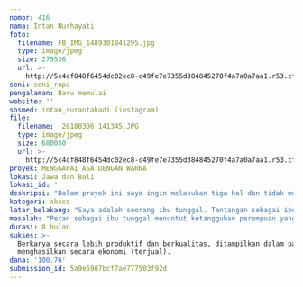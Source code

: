 ```yaml
---
nomor: 416
nama: Intan Nurhayati
foto:
  filename: FB_IMG_1489301841295.jpg
  type: image/jpeg
  size: 279536
  url: >-
    http://5c4cf848f6454dc02ec8-c49fe7e7355d384845270f4a7a0a7aa1.r53.cf2.rackcdn.com/174a4e51-6e26-49a9-be23-5d23ff595148/FB_IMG_1489301841295.jpg
seni: seni_rupa
pengalaman: Baru memulai
website: ''
sosmed: intan_surantahadi (instagram)
file:
  filename: _20180306_141345.JPG
  type: image/jpeg
  size: 680050
  url: >-
    http://5c4cf848f6454dc02ec8-c49fe7e7355d384845270f4a7a0a7aa1.r53.cf2.rackcdn.com/4080fe8e-2842-434a-8261-b8a78d72252a/_20180306_141345.JPG
proyek: MENGGAPAI ASA DENGAN WARNA
lokasi: Jawa dan Bali
lokasi_id: ''
deskripsi: "Dalam proyek ini saya ingin melakukan tiga hal dan tidak mutlak dilakukan secara urut:\r\n\r\n1.\tObservasi/internship di studio/kunjungan ke galeri dan pameran lukisan.  Kegiatan  ini bisa dilakukan dalam waktu yang singkat dan bersifat random..  Kegiatan ini penting untuk mengamati dan berdiskusi dengan perupa lain, baik mengenai teknik, filosofi, maupun manajemen marketing agar karya mereka dikenal khalayak dan menjual.\t\t  \r\n\r\n2.\tKursus online untuk art making dan marketing.  Internet memudahkan kegiatan belajar dari siapapaun, kapanpun dan darimanapun.  Saat ini banyak kursus online yang diselenggarakan oleh para artist (terutama dari luar negeri) yang memberikan materi-materi yang penting bagi para pemula.  Karena tujuan akhirnya adalah menjual karya saya, maka saya ingin belajar membuat website dan pemanfaatan social media sebagai  base marketing karya saya. \r\n\r\n\r\n3.   Residensi. Residensi merupakan kulminasi dari proyek ini, dengan dasar pemikiran bahwa  residensi memungkinkan saya memiliki waktu dan ruang  untuk berkarya secara paripurna.  Bali dipilih menjadi lokasi untuk melakukan residensi karena Pulau Dewata memiliki beberapa penyelenggara residensi yang berkelas internasional sehingga saya berkesempatan untuk memperluas network, memperbaiki teknik melukis dengan mentor yang disediakan oleh penyelenggara residensi, belajar mengenai budaya setempat  yang merupakan bagian program residensi disana, dan adanya kesempatan untuk menggelar pameran di akhir  masa residensi. Sebagai bagian dari tanggung jawab sosial dan keinginan untuk mengembangkan seni di daerah saya, saat proyek sudah selesai, saya akan berbagi ilmu yang sudah saya dapatkan kepada sesama anggota komunitas perupa dan menggalakan berkarya seni kepada generasi muda khususunya anak-anak melalui gerakan sukarelawan."
kategori: akses
latar_belakang: "Saya adalah seorang ibu tunggal. Tantangan sebagai ibu tunggal tidak hanya dari segi psikologis tetapi juga finansial.  Namun saya berusaha untuk bangkit dan membangun semangat kembali dengan melakukan hal-hal yang saya sukai.  Salah satunya adalah melukis,  hobi lama yang saya tinggalkan saat saya menikah dan berkeluarga.  \r\nPainting is a method of self-healing bagi saya.  \r\nSelain itu, melukis menurut saya, selain sebagai mental health therapy  juga bisa menjadi sumber nafkah. Lukisan yang bernilai seni tinggi, bisa bernilai ekonomi tinggi pula. Nilai lebih yang lain dan sangat penting adalah saya bisa melukis di rumah sambil mendampingi anak-anak. Namun, untuk menghasilkan karya seni yang bernilai seni dan ekonomis yang tinggi,  membutuhkan keahlian dan pengetahuan yang mumpuni.   Untuk itu, saya ingin belajar untuk mengasah keahlian melukis agar bisa berkarya dengan lebih  baik dan belajar art marketing yang berbasis online (website dan media social)\r\n"
masalah: "Peran sebagai ibu tunggal menuntut ketangguhan perempuan yang kadang dihadapkan pada keterbatasan terutama dalam hal mobilitas. Berbagai pertimbangan yang “menghalangi” langkah saya untuk meningkatkan kualitas  ke-seni-an saya, di antaranya keterbatasan dana untuk membiayai perjalanan maupun  pendidikan/training yang diinginkan. \r\nNamun,  3 hal penting yang saya akan saya lakukan dalam proyek ini (kunjungan ke pameran, kursus art making dan marketing, dan residensi) bisa membuka jalan untuk  meningkatkan kapasitas diri dan berkarya demi menggapai cita-cita akan masa depan yang lebih baik bagi keluarga saya . Ketiga hal tersebut memungkinkan saya untuk “terpapar” dan terinspirasi pelaku seni lain dan mendapat bekal yang cukup untuk selanjutnya berkarya dan “berniaga” seni secara mandiri ke depannya. Sekalipun bersifat pribadi, proyek ini akan menjadi potret  perjuangan perempuan dalam mendobrak keterbatasan. \r\n"
durasi: 8 bulan
sukses: >-
  Berkarya secara lebih produktif dan berkualitas, ditampilkan dalam pameran dan
  menghasilkan secara ekonomi (terjual).
dana: '100.76'
submission_id: 5a9e6987bcf7ae777503f92d
---
```


